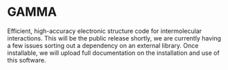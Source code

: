 # GAMMA

Efficient, high-accuracy electronic structure code for intermolecular interactions. 
This will be the public release shortly, we are currently having a few issues sorting out a dependency on an external library. 
Once installable, we will upload full documentation on the installation and use of this software.
